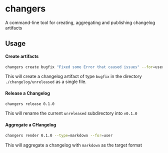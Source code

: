 # changers

A command-line tool for creating, aggregating and publishing changelog artifacts

## Usage

#### Create artifacts

```sh
changers create bugfix "Fixed some Error that caused issues" --for=user
```

This will create a changelog artifact of type `bugfix` in the directory `./changelog/unreleased` as a single file.

#### Release a Changelog

```sh
changers release 0.1.0
```

This will rename the current `unreleased` subdirectory into `v0.1.0`

#### Aggregate a CHangelog

```sh
changers render 0.1.0 --type=markdown --for=user
```

This will aggregate a changelog with `markdown` as the target format
